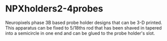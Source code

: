 # NPXholders2-4probes

Neuropixels phase 3B based probe holder designs that can be 3-D printed.
This apparatus can be fixed to 5/18ths rod that has been shaved in tapered into a semicircle in one end and can be glued to the probe holder's slot.
